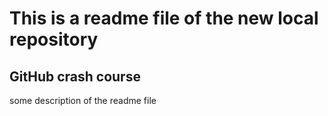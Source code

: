 # This is a readme file of the new local repository

## GitHub crash course

some description of the readme file 